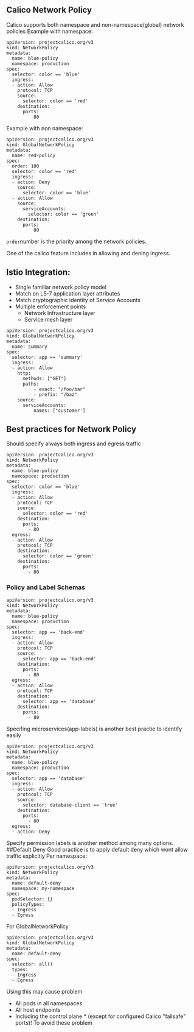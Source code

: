 ## Calico Network Policy
Calico supports both namespace and non-namespace(global) network policies
Example with namespace:
```
apiVersion: projectcalico.org/v3
kind: NetworkPolicy
metadata:
  name: blue-policy
  namespace: production
spec:
  selector: color == 'blue'
  ingress:
  - action: Allow
    protocol: TCP
    source:
      selector: color == 'red'
    destination:
      ports:
          80
```
Example with non namespace:
```
apiVersion: projectcalico.org/v3
kind: GlobalNetworkPolicy
metadata:
  name: red-policy
spec:
  order: 100      
  selector: color == 'red'
  ingress:
  - action: Deny
    source:
      selector: color == 'blue'
  - action: Allow
    source:
      serviceAccounts:
        selector: color == 'green'
    destination:
      ports:
          80
```
```order```number is the priority among the network policies.

One of the calico feature includes in allowing and dening ingress.

## Istio Integration:

* Single familiar network policy model
* Match on L5-7 application layer attributes
* Match cryptographic identity of Service Accounts
* Multiple enforcement points
    - Network Infrastructure layer
    - Service mesh layer
```
apiVersion: projectcalico.org/v3
kind: GlobalNetworkPolicy
metadata:
  name: summary
spec:
  selector: app == 'summary'
  ingress:
  - action: Allow
    http:
      methods: ["GET"]
      paths:
          - exact: "/foo/bar"
          - prefix: "/baz"
    source:
      serviceAccounts:
          names: ["customer']
```
## Best practices for Network Policy
Should specify always both ingress and egress traffic
```
apiVersion: projectcalico.org/v3
kind: NetworkPolicy
metadata:
  name: blue-policy
  namespace: production
spec:
  selector: color == 'blue'
  ingress:
  - action: Allow
    protocol: TCP
    source:
      selector: color == 'red'
    destination:
      ports:
        - 80
  egress:
  - action: Allow
    protocol: TCP
    destination:
      selector: color == 'green'
    destination:
      ports:
        - 80
```
### Policy and Label Schemas
```
apiVersion: projectcalico.org/v3
kind: NetworkPolicy
metadata:
  name: blue-policy
  namespace: production
spec:
  selector: app == 'back-end'
  ingress:
  - action: Allow
    protocol: TCP
    source:
      selector: app == 'back-end'
    destination:
      ports:
        - 80
  egress:
  - action: Allow
    protocol: TCP
    destination:
      selector: app == 'database'
    destination:
      ports:
        - 80
```
Specifing microservices(app-labels) is another best practie to identify easily 
```
apiVersion: projectcalico.org/v3
kind: NetworkPolicy
metadata:
  name: blue-policy
  namespace: production
spec:
  selector: app == 'database'
  ingress:
  - action: Allow
    protocol: TCP
    source:
      selector: database-client == 'true'
    destination:
      ports:
        - 80
  egress:
  - action: Deny
```
Specify permission labels is another method among many options.
##Default Deny
Good practice is to apply default deny which wont allow traffic explicitly
Per namespace:
```
apiVersion: projectcalico.org/v3
kind: NetworkPolicy
metadata:
  name: default-deny
  namespace: my-namespace
spec:
  podSelector: {}
  policyTypes:
  - Ingress
  - Egress
```
For GlobalNetworkPolicy 
```
apiVersion: projectcalico.org/v3
kind: GlobalNetworkPolicy
metadata:
  name: default-deny
spec:
  selector: all()
  types:
  - Ingress
  - Egress
```
Using this may cause problem 
* All pods in all namespaces
* All host endpoints
* Including the control plane
        * (except for configured Calico "failsafe" ports)!
To avoid these problem

